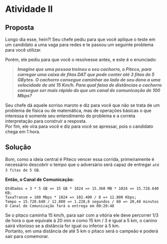 # Atividade II

## Proposta

Longo dia esse, hein?!
Seu chefe pediu para que você aplique o teste em um candidato a uma vaga para redes e te passou um seguinte problema para você utilizar.  

Porém, ele pediu para que você o resolvesse antes, e este é o enunciado:  
>***Imagine que uma pessoa treinou o seu cachorro, o Piteco, para carregar uma caixa de fitas DAT que pode conter até 3 fitas de 5 GBytes.
O cachorro consegue caminhar ao lado de seu dono a uma velocidade de até 15 Km/h.
Para qual faixa de distâncias o cachorro consegue ser mais rápido do que um canal de comunicação de 100 Mbps?***  

 Seu chefe dá aquele sorriso maroto e diz para você que não se trata de um problema de física ou de matemática, mas de operações básicas o que interessa é somente seu entendimento do problema e a correta interpretação para construir a resposta.  
 Por fim, ele vira para você e diz para você se apressar, pois o candidato chega em 1 hora.

## Solução

Bom, como a ideia central é Piteco vencer essa corrida, primeiramente é necessário descobrir o tempo que o adversário será capaz de entregar ``até 3 fitas de 5 GB``.  

**Então, o Canal de Comunicação:**

```"
QtdDados = 3 * 5 GB => 15 GB * 1024 => 15.360 MB * 1024 => 15.728.640 KB;
TaxaTransm = 100 Mbps * 1024 => 102.400 / 8 => 12.800 Kbps;
Tempo = 15.728.640 / 12.800 => 1.228,8 segundos / 60 => 20,48 minutos
O Canal de Comunicação fará a entrega em 00:20:48  
```

Se o pitaco caminha 15 km/h, para sair com a vitória ele deve percorrer 1/3 de hora o que equivale à 20 min e como 15 km / 3 é igual a 5 km, o canino sairá vitorioso se a distância for igual ou inferior à 5 km.  
Portanto, em uma distância de até 5 km o pitaco será o campeão e poderá sair para comemorar.
